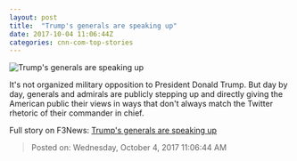 ```yaml
---
layout: post
title:  "Trump's generals are speaking up"
date: 2017-10-04 11:06:44Z
categories: cnn-com-top-stories
---
```


![Trump's generals are speaking up](http://i2.cdn.cnn.com/cnnnext/dam/assets/170624115625-01-donald-trump-james-mattis-file-super-tease.jpg)

It's not organized military opposition to President Donald Trump. But day by day, generals and admirals are publicly stepping up and directly giving the American public their views in ways that don't always match the Twitter rhetoric of their commander in chief.


Full story on F3News: [Trump's generals are speaking up](http://www.f3nws.com/n/MpPqFC)

> Posted on: Wednesday, October 4, 2017 11:06:44 AM
